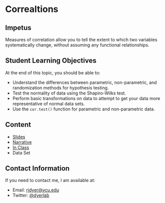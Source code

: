 # Correaltions


## Impetus

Measures of correlation allow you to tell the extent to which two variables systematically change, without assuming any functional relationships.

## Student Learning Objectives

At the end of this topic, you should be able to:  
 - Understand the differences between parametric, non-parametric, and randomization methods for hypothesis testing. 
 - Test the normality of data using the Shapiro-Wilks test.
 - Perform basic transformations on data to attempt to get your data more representative of normal data sets.
 - Use the `cor.test()` function for parametric and non-parametric data.

## Content
 - [Slides](slides.html)
 - [Narrative](narrative.html)
 - [In Class](in-class.html)
 - Data Set

## Contact Information

If you need to contact me, I am available at:  
 - Email: rjdyer@vcu.edu
 - Twitter: [@dyerlab](https://twitter.com/dyerlab/)
